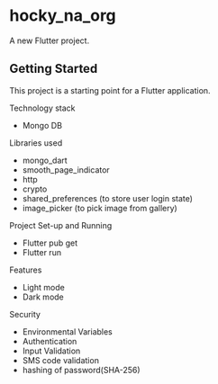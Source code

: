 # hocky_na_org

A new Flutter project.

## Getting Started

This project is a starting point for a Flutter application.

Technology stack
- Mongo DB

Libraries used
- mongo_dart
- smooth_page_indicator
- http
- crypto
- shared_preferences (to store user login state)
- image_picker (to pick image from gallery)


Project Set-up and Running
- Flutter pub get
- Flutter run

Features
- Light mode
- Dark mode

Security 
- Environmental Variables
- Authentication
- Input Validation
- SMS code validation
- hashing of password(SHA-256)